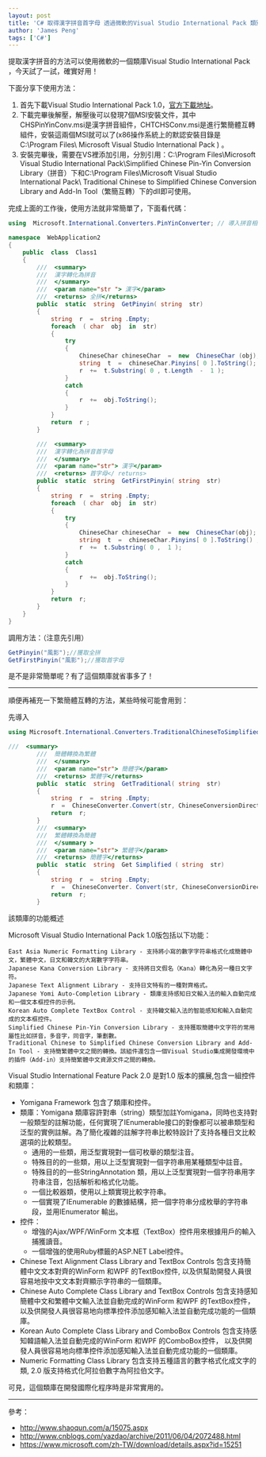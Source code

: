 ```yaml
---
layout: post
title: 'C# 取得漢字拼音首字母 透過微軟的Visual Studio International Pack 類別'
author: 'James Peng'
tags: ['C#']
---
```


提取漢字拼音的方法可以使用​​微軟的一個類庫Visual Studio International Pack ，今天試了一試，確實好用！

下面分享下使用方法：

1. 首先下載Visual Studio International Pack 1.0，[官方下載地址](https://www.microsoft.com/zh-TW/download/details.aspx?id=15251)。
2. 下載完畢後解壓，解壓後可以發現7個MSI安裝文件，其中CHSPinYinConv.msi是漢字拼音組件，CHTCHSConv.msi是進行繁簡體互轉組件，安裝這兩個MSI就可以了(x86操作系統上的默認安裝目錄是C:\Program Files\ Microsoft Visual Studio International Pack \) 。
3. 安裝完畢後，需要在VS裡添加引用，分別引用：C:\Program Files\Microsoft Visual Studio International Pack\Simplified Chinese Pin-Yin Conversion Library（拼音）下和C:\Program Files\Microsoft Visual Studio International Pack\ Traditional Chinese to Simplified Chinese Conversion Library and Add-In Tool（繁簡互轉）下的dll即可使用。

完成上面的工作後，使用方法就非常簡單了，下面看代碼：

~~~csharp
using  Microsoft.International.Converters.PinYinConverter; // 導入拼音相關

namespace  WebApplication2 
{ 
    public  class  Class1 
    {    
        ///  <summary>  
        ///  漢字轉化為拼音
        ///  </summary>  
        ///  <param name="str "> 漢字</param>  
        ///  <returns> 全拼</returns>  
        public  static  string  GetPinyin( string  str) 
        { 
            string  r  =  string .Empty; 
            foreach  ( char  obj  in  str) 
            { 
                try 
                { 
                    ChineseChar chineseChar  =  new  ChineseChar (obj); 
                    string  t  =  chineseChar.Pinyins[ 0 ].ToString(); 
                    r  +=  t.Substring( 0 , t.Length  -  1 ); 
                } 
                catch 
                { 
                    r  +=  obj.ToString(); 
                } 
            } 
            return  r ; 
        } 

        ///  <summary>  
        ///  漢字轉化為拼音首字母
        ///  </summary>  
        ///  <param name="str"> 漢字</param>  
        ///  <returns> 首字母</ returns>  
        public  static  string  GetFirstPinyin( string  str) 
        { 
            string  r  =  string .Empty; 
            foreach  ( char  obj  in  str) 
            { 
                try 
                { 
                    ChineseChar chineseChar  =  new  ChineseChar(obj); 
                    string  t  =  chineseChar.Pinyins[ 0 ].ToString() ; 
                    r  +=  t.Substring( 0 ,  1 ); 
                } 
                catch 
                { 
                    r  +=  obj.ToString(); 
                } 
            } 
            return  r; 
        } 
    } 
}
~~~

調用方法：（注意先引用）

~~~csharp
GetPinyin("風影");//獲取全拼
GetFirstPinyin("風影");//獲取首字母
~~~
 

是不是非常簡單呢？有了這個類庫就省事多了！


----------


順便再補充一下繁簡體互轉的方法，某些時候可能會用到：

先導入

~~~csharp
using Microsoft.International.Converters.TraditionalChineseToSimplifiedConverter;
~~~


~~~csharp
///  <summary>  
        ///  簡體轉換為繁體
        ///  </summary>  
        ///  <param name="str"> 簡體字</param>  
        ///  <returns> 繁體字</returns>  
        public  static  string  GetTraditional( string  str) 
        { 
            string  r  =  string .Empty; 
            r  =  ChineseConverter.Convert(str, ChineseConversionDirection.SimplifiedToTraditional); 
            return  r; 
        } 
        ///  <summary>  
        ///  繁體轉換為簡體
        ///  </summary >  
        ///  <param name="str"> 繁體字</param>  
        ///  <returns> 簡體字</returns>  
        public  static  string  Get Simplified ( string  str) 
        { 
            string  r  =  string .Empty; 
            r  =  ChineseConverter. Convert(str, ChineseConversionDirection.TraditionalToSimplified); 
            return  r; 
        }
~~~



該類庫的功能概述

Microsoft Visual Studio International Pack 1.0版包括以下功能：

    East Asia Numeric Formatting Library - 支持將小寫的數字字符串格式化成簡體中文，繁體中文，日文和韓文的大寫數字字符串。
    Japanese Kana Conversion Library - 支持將日文假名（Kana）轉化為另一種日文字符。
    Japanese Text Alignment Library - 支持日文特有的一種對齊格式。
    Japanese Yomi Auto-Completion Library - 類庫支持感知日文輸入法的輸入自動完成和一個文本框控件的示例。
    Korean Auto Complete TextBox Control - 支持韓文輸入法的智能感知和輸入自動完成的文本框控件。
    Simplified Chinese Pin-Yin Conversion Library - 支持獲取簡體中文字符的常用屬性比如拼音，多音字，同音字，筆劃數。
    Traditional Chinese to Simplified Chinese Conversion Library and Add-In Tool - 支持簡繁體中文之間的轉換。該組件還包含一個Visual Studio集成開發環境中的插件（Add-in）支持簡繁體中文資源文件之間的轉換。
 

Visual Studio International Feature Pack 2.0 是對1.0 版本的擴展,包含一組控件和類庫：


- Yomigana Framework 包含了類庫和控件。
- 類庫：Yomigana 類庫容許對串（string）類型加註Yomigana，同時也支持對一般類型的註解功能，任何實現了IEnumerable接口的對像都可以被串類型和泛型的實例註解。為了簡化複雜的註解字符串比較特設計了支持各種日文比較選項的比較類型。
	- 通用的一些類，用泛型實現對一個可枚舉的類型注音。
	- 特殊目的的一些類，用以上泛型實現對一個字符串用某種類型中註音。
	- 特殊目的的一些StringAnnotation 類，用以上泛型實現對一個字符串用字符串注音，包括解析和格式化功能。
	- 一個比較器類，使用以上類實現比較字符串。
	- 一個實現了IEnumerable <string> 的數據結構，把一個字符串分成枚舉的字符串段，並用IEnumerator <string> 輸出。
- 控件：
	- 增強的Ajax/WPF/WinForm 文本框（TextBox）控件用來根據用戶的輸入捕獲讀音。
	- 一個增強的使用Ruby標籤的ASP.NET Label控件。
- Chinese Text Alignment Class Library and TextBox Controls 包含支持簡體中文文本對齊的WinForm 和WPF 的TextBox控件, 以及供幫助開發人員很容易地按中文文本對齊顯示字符串的一個類庫。
- Chinese Auto Complete Class Library and TextBox Controls 包含支持感知簡體中文和繁體中文輸入法並自動完成的WinForm 和WPF 的TextBox控件， 以及供開發人員很容易地向標準控件添加感知輸入法並自動完成功能的一個類庫。
- Korean Auto Complete Class Library and ComboBox Controls 包含支持感知韓語輸入法並自動完成的WinForm 和WPF 的ComboBox控件， 以及供開發人員很容易地向標準控件添加感知輸入法並自動完成功能的一個類庫。
- Numeric Formatting Class Library 包含支持五種語言的數字格式化成文字的類, 2.0 版支持格式化阿拉伯數字為阿拉伯文字。

可見，這個類庫在開發國際化程序時是非常實用的。 


----------

參考：

- http://www.shaoqun.com/a/15075.aspx
- http://www.cnblogs.com/yazdao/archive/2011/06/04/2072488.html
- https://www.microsoft.com/zh-TW/download/details.aspx?id=15251
